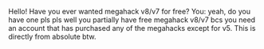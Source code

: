 Hello! Have you ever wanted megahack v8/v7 for free?
You: yeah, do you have one pls pls
well you partially have free megahack v8/v7 bcs you need an account that has purchased any of the megahacks except for v5.
This is directly from absolute btw.
